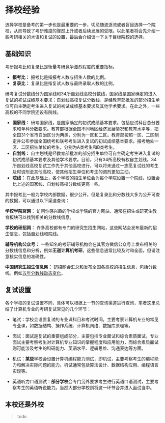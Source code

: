 # 择校经验

选择学校是备考的第一步也是最重要的一步，切忌随波逐流或者盲目选择一个院校，从而导致了考研难度的骤然上升或者后续发展的受限。以此笔者将会先介绍一些考研相关的术语和复试的设置，最后会介绍谈一下关于目标院校的选择。

## 基础知识

考研报考比和复录比是衡量考研竞争激烈程度的重要指标。
- **报考比：** 报考比是指报考人数与招生人数的比例。
- **复录比：** 复录比是指复试人数与最终录取人数的比例。


研考复试分数线分为国家线和34所自划线高校分数线，国家线是国家确定的进入复试的初试成绩基本要求；自划线高校复试分数线，是经教育部批准的部分招生单位可自主确定考生进入复试的初试成绩基本要求及其他学术要求。在此之外，一些高校的不同学院还设有院线。

- **国家线：** 研考国家线，是国家确定的初试成绩基本要求，包括应试科目总分要求和单科分数要求。教育部根据全国不同地区经济发展情况和教育水平等，把全国31个省市自治区分为两类，分别为一区和二区。教育部按照一区、二区制定并公布参加全国统考和联考考生进入复试的初试成绩基本要求。报考地处一区、二区招生单位的考生，分别为A类考生和B类考生。
- **自划线：** 自主划线是经教育部批准的部分招生单位可自主确定考生进入复试的初试成绩基本要求及其他学术要求。目前，只有34所高校有权自主划线。34所自划线高校复试工作先于其他高校进行，可以将未通过一志愿复试线的考生及时调剂至其他高校，使其他招生单位和考生的调剂更加主动。
- **院线：** 在此基础上，各个学校的招生单位会为每个学院设置一个院线，设置会比上述的国家线、自划线高校分数线更高一些。




其中报考比一般为学校内部数据，很少公开。但是复录比和分数线大多为公开可查的数据，可以通过以下渠道查询：

**学校学院官网：** 访问你感兴趣的学校或学院的官方网站，通常在招生或研究生教育板块可以找到相关的分数线信息。

**学校的研招网：** 许多高校都有专门的研究生招生网站，这些网站会发布最新的招生信息，包括自划线和院线。

**辅导机构公众号：** 一些知名的考研辅导机构会在其官方微信公众号上发布相关的分数线信息和分析，例如**王道计算机考研**。这些信息通常比较及时和全面，但请注意核实信息的准确性。

**中国研究生招生信息网：**
[研招网](https://yz.chsi.com.cn/)会汇总和发布全国各高校的招生信息，包括分数线。例如[五年分数线动态变化](https://yz.chsi.com.cn/kyzx/zt/lnfsx2024.shtml)。


## 复试设置

各个学校的复试设置不同，具体可以根据上一节的查询渠道进行查询，笔者这里总结了计算机专业的考研复试常见的几个环节：

- 笔试：学校会设置复试的专业课科目和考试时间，主要考察计算机专业的常见专业课，如数据结构、操作系统、计算机网络、数据库原理等。

- 面试：面试是复试的重要组成部分，主要包括专业面试和综合素质面试。专业面试主要考察考生对计算机专业知识的掌握程度和应用能力，而综合素质面试则可能涉及考生的科研能力、英语水平、逻辑思维、沟通表达等方面。

- 机试：**某些**学校会设置计算机编程能力测试，即机试，主要考察考生的编程能力和解决实际问题的能力。机试通常包括算法设计、数据结构应用、编程语言实现等。

- 英语听力口语测试：**部分学校**会专门另外要求考生进行英语口语测试，主要考察考生的英语听说能力。当然大部分学校则将这一环节合并进入面试当中。


## 本校还是外校

>todo

